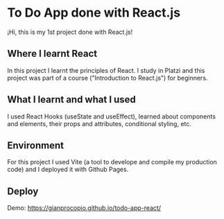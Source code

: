 # To Do App done with React.js

¡Hi, this is my 1st project done with React.js!

## Where I learnt React

In this project I learnt the principles of React. I study in Platzi and this project was part of a course ("Introduction to React.js") for beginners.

## What I learnt and what I used

I used React Hooks (useState and useEffect), learned about components and elements, their props and attributes, conditional styling, etc.

## Environment

For this project I used Vite (a tool to develope and compile my production code) and I deployed it with Github Pages.

## Deploy

Demo: https://gianprocopio.github.io/todo-app-react/
